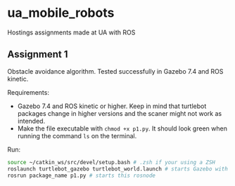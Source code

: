 # ua_mobile_robots
Hostings assignments made at UA with ROS

## Assignment 1
Obstacle avoidance algorithm.
Tested successfully in Gazebo 7.4 and ROS kinetic.

Requirements:
- Gazebo 7.4 and ROS kinetic or higher. Keep in mind that turtlebot packages change in higher versions and the scaner might not work as intended.
- Make the file executable with ```chmod +x p1.py```. It should look green when running the command ``ls`` on the terminal.

Run:
```bash
source ~/catkin_ws/src/devel/setup.bash # .zsh if your using a ZSH
roslaunch turtlebot_gazebo turtlebot_world.launch # starts Gazebo with turtlebot
rosrun package_name p1.py # starts this rosnode
```

